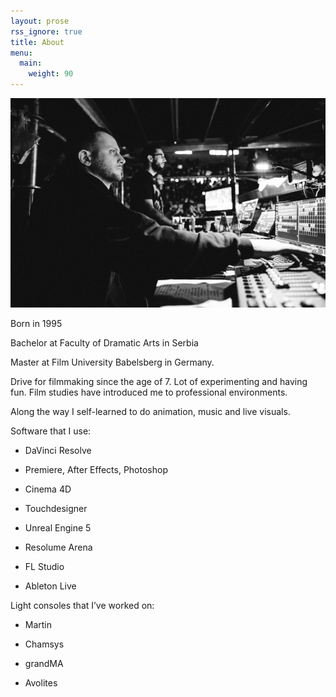 ```yaml
---
layout: prose
rss_ignore: true
title: About
menu:
  main:
    weight: 90
---
```


![pic](../images/about.jpg)

Born in 1995

Bachelor at Faculty of Dramatic Arts in Serbia

Master at Film University Babelsberg in Germany.

Drive for filmmaking since the age of 7. Lot of experimenting and  having fun. Film studies have introduced me to professional environments.

Along the way I self-learned to do animation, music and live visuals.

Software that I use:

- DaVinci Resolve

- Premiere, After Effects, Photoshop

- Cinema 4D

- Touchdesigner

- Unreal Engine 5

- Resolume Arena

- FL Studio

- Ableton Live

Light consoles that I’ve worked on:

- Martin

- Chamsys

- grandMA

- Avolites

